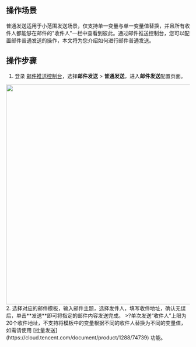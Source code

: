 ## 操作场景
普通发送适用于小范围发送场景，仅支持单一变量与单一变量值替换，并且所有收件人都能够在邮件的"收件人"一栏中查看到彼此。通过邮件推送控制台，您可以配置邮件普通发送的操作，本文将为您介绍如何进行邮件普通发送。

## 操作步骤
1. 登录 [邮件推送控制台](https://console.cloud.tencent.com/ses/send)，选择**邮件发送** > **普通发送**，进入**邮件发送**配置页面。
<img src="https://qcloudimg.tencent-cloud.cn/raw/ad9344a8b7a5b64e94fa1a39d7d2f74e.png" width=600>
2. 选择对应的邮件模板，输入邮件主题，选择发件人，填写收件地址，确认无误后，单击**发送**即可将指定的邮件内容发送完成。
>?单次发送“收件人”上限为20个收件地址，不支持将模板中的变量根据不同的收件人替换为不同的变量值，如需请使用 [批量发送](https://cloud.tencent.com/document/product/1288/74739) 功能。
